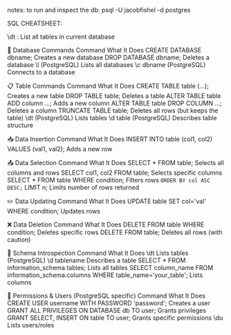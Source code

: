 notes:
to run and inspect the db:
    psql -U jacobfishel -d postgres

SQL CHEATSHEET:

\dt : List all tables in current database

📁 Database Commands
Command	What It Does
CREATE DATABASE dbname;	Creates a new database
DROP DATABASE dbname;	Deletes a database
\l (PostgreSQL)	Lists all databases
\c dbname (PostgreSQL)	Connects to a database

📋 Table Commands
Command	What It Does
CREATE TABLE table (...);	Creates a new table
DROP TABLE table;	Deletes a table
ALTER TABLE table ADD column ...;	Adds a new column
ALTER TABLE table DROP COLUMN ...;	Deletes a column
TRUNCATE TABLE table;	Deletes all rows (but keeps the table)
\dt (PostgreSQL)	Lists tables
\d table (PostgreSQL)	Describes table structure

📥 Data Insertion
Command	What It Does
INSERT INTO table (col1, col2) VALUES (val1, val2);	Adds a new row

📤 Data Selection
Command	What It Does
SELECT * FROM table;	Selects all columns and rows
SELECT col1, col2 FROM table;	Selects specific columns
SELECT * FROM table WHERE condition;	Filters rows
`ORDER BY col ASC	DESC;`
LIMIT n;	Limits number of rows returned

✏️ Data Updating
Command	What It Does
UPDATE table SET col='val' WHERE condition;	Updates rows

❌ Data Deletion
Command	What It Does
DELETE FROM table WHERE condition;	Deletes specific rows
DELETE FROM table;	Deletes all rows (with caution)

🧠 Schema Introspection
Command	What It Does
\dt	Lists tables (PostgreSQL)
\d tablename	Describes a table
SELECT * FROM information_schema.tables;	Lists all tables
SELECT column_name FROM information_schema.columns WHERE table_name='your_table';	Lists columns

🔐 Permissions & Users (PostgreSQL specific)
Command	What It Does
CREATE USER username WITH PASSWORD 'password';	Creates a user
GRANT ALL PRIVILEGES ON DATABASE db TO user;	Grants privileges
GRANT SELECT, INSERT ON table TO user;	Grants specific permissions
\du	Lists users/roles
